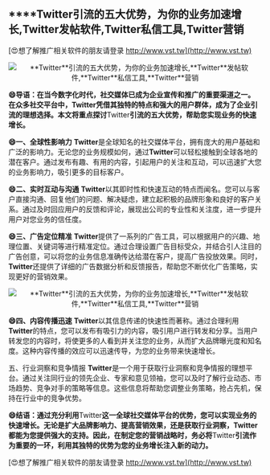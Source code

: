## ****Twitter**引流的五大优势，为你的业务加速增长,**Twitter**发帖软件,**Twitter**私信工具,**Twitter**营销**

[😍想了解推广相关软件的朋友请登录 http://www.vst.tw](http://www.vst.tw)

 <center><img src="https://vst.tw/MP4/tuiguang/png/5.png" alt="**Twitter**引流的五大优势，为你的业务加速增长,**Twitter**发帖软件,**Twitter**私信工具,**Twitter**营销"></center>

**😄导语：在当今数字化时代，社交媒体已成为企业宣传和推广的重要渠道之一。在众多社交平台中，**Twitter**凭借其独特的特点和强大的用户群体，成为了企业引流的理想选择。本文将重点探讨**Twitter**引流的五大优势，帮助您实现业务的快速增长。**

**😄一、全球性影响力**
**Twitter**是全球知名的社交媒体平台，拥有庞大的用户基础和广泛的影响力。无论您的业务规模如何，通过**Twitter**可以轻松接触到全球各地的潜在客户。通过发布有趣、有用的内容，引起用户的关注和互动，可以迅速扩大您的业务影响力，吸引更多的目标客户。

**😄二、实时互动与沟通**
**Twitter**以其即时性和快速互动的特点而闻名。您可以与客户直接沟通、回复他们的问题、解决疑虑，建立起积极的品牌形象和良好的客户关系。通过及时回应用户的反馈和评论，展现出公司的专业性和关注度，进一步提升用户对您业务的信任度。

**😄三、广告定位精准**
**Twitter**提供了一系列的广告工具，可以根据用户的兴趣、地理位置、关键词等进行精准定位。通过合理设置广告目标受众，并结合引人注目的广告创意，可以将您的业务信息准确传达给潜在客户，提高广告投放效果。同时，**Twitter**还提供了详细的广告数据分析和反馈报告，帮助您不断优化广告策略，实现更好的营销效果。

 <center><img src="https://vst.tw/MP4/tuiguang/png/6.png" alt="**Twitter**引流的五大优势，为你的业务加速增长,**Twitter**发帖软件,**Twitter**私信工具,**Twitter**营销"></center>

**😄四、内容传播迅速**
**Twitter**以其信息传递的快速性而著称。通过合理利用**Twitter**的特点，您可以发布有吸引力的内容，吸引用户进行转发和分享。当用户转发您的内容时，将使更多的人看到并关注您的业务，从而扩大品牌曝光度和知名度。这种内容传播的效应可以迅速传导，为您的业务带来快速增长。

五、行业洞察和竞争情报
**Twitter**是一个用于获取行业洞察和竞争情报的理想平台。通过关注同行业的领先企业、专家和意见领袖，您可以及时了解行业动态、市场趋势、竞争对手的策略等信息。这些信息将帮助您调整业务策略，抢占先机，保持在行业中的竞争优势。

**😄结语：通过充分利用**Twitter**这一全球社交媒体平台的优势，您可以实现业务的快速增长。无论是扩大品牌影响力、提高营销效果，还是获取行业洞察，**Twitter**都能为您提供强大的支持。因此，在制定您的营销战略时，务必将**Twitter**引流作为重要的一环，利用其独特的优势为您的业务增长注入新的动力。**

[😍想了解推广相关软件的朋友请登录 http://www.vst.tw](http://www.vst.tw)



